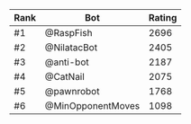 Rank|Bot|Rating
---|---|---
#1|@RaspFish|2696
#2|@NilatacBot|2405
#3|@anti-bot|2187
#4|@CatNail|2075
#5|@pawnrobot|1768
#6|@MinOpponentMoves|1098
